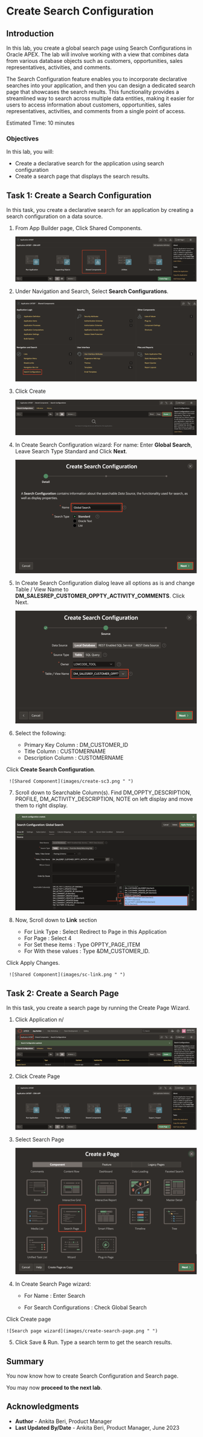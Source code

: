 # Create Search Configuration

## Introduction

In this lab, you create a global search page using Search Configurations in Oracle APEX. The lab will involve working with a view that combines data from various database objects such as customers, opportunities, sales representatives, activities, and comments.

The Search Configuration feature enables you to incorporate declarative searches into your application, and then you can design a dedicated search page that showcases the search results. This functionality provides a streamlined way to search across multiple data entities, making it easier for users to access information about customers, opportunities, sales representatives, activities, and comments from a single point of access.

Estimated Time: 10 minutes

### Objectives

In this lab, you will:
- Create a declarative search for the application using search configuration  
- Create a search page that displays the search results.

## Task 1: Create a Search Configuration
In this task, you create a declarative search for an application by creating a search configuration on a data source.

1. From App Builder page, Click Shared Components.

   ![Shared Component](images/sc-shared-comp.png " ")

2. Under Navigation and Search, Select **Search Configurations**.

   ![Search Configurations](images/search-conf.png " ")

3. Click Create

   ![Create Search Configurations](images/create-sc.png " ")

4. In Create Search Configuration wizard: For name: Enter **Global Search**, Leave Search Type Standard and Click **Next**.

   ![Search Configurations wizard](images/create-sc1.png " ")

5. In Create Search Configuration dialog leave all options as is and change Table / View Name to  **DM_SALESREP_CUSTOMER_OPPTY_ACTIVITY_COMMENTS**.
Click Next.

   ![Shared Component](images/create-sc2.png " ")

6. Select the following:
      - Primary Key Column : DM_CUSTOMER_ID
      - Title Column : CUSTOMERNAME
      - Description Column : CUSTOMERNAME

 Click **Create Search Configuration**.

     ![Shared Component](images/create-sc3.png " ")

7. Scroll down to Searchable Column(s).
  Find DM_OPPTY_DESCRIPTION, PROFILE, DM_ACTIVITY_DESCRIPTION, NOTE on left display and move them to right display.

     ![Shared Component](images/searchable-columns.png " ")

8. Now, Scroll down to **Link** section
      - For Link Type : Select Redirect to Page in this Application
      - For Page : Select 4
      - For Set these items : Type OPPTY_PAGE_ITEM
      - For With these values : Type &DM_CUSTOMER_ID.

 Click Apply Changes.

     ![Shared Component](images/sc-link.png " ")

## Task 2: Create a Search Page
In this task, you create a search page by running the Create Page Wizard.

1. Click Application n/

    ![Application ID](images/app-id.png " ")

2. Click Create Page

    ![Create Page Button](images/sc-create-page.png " ")

3. Select Search Page

    ![Search Page](images/search-page.png " ")

4. In Create Search Page wizard:

      - For Name : Enter Search

      - For Search Configurations : Check Global Search

  Click Create page

    ![Search page wizard](images/create-search-page.png " ")

5. Click Save & Run. Type a search term to get the search results.

## Summary

You now know how to create Search Configuration and Search page.

You may now **proceed to the next lab**.   

## Acknowledgments
- **Author** - Ankita Beri, Product Manager
- **Last Updated By/Date** - Ankita Beri, Product Manager, June 2023
